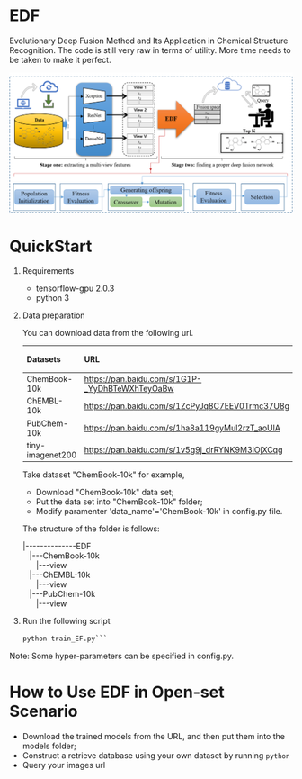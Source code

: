 # EDF
Evolutionary Deep Fusion Method and Its Application in Chemical Structure Recognition.
The code is still very raw in terms of utility. More time needs to be taken to make it perfect.

![The overall framework of EDF](images/model.png)


# QuickStart
1. Requirements
   - tensorflow-gpu  2.0.3
   - python 3
2. Data preparation
   
   You can download data from the following url.
   
   |Datasets  |URL |提取码 |
   |----|----|----|
   |ChemBook-10k     | https://pan.baidu.com/s/1G1P-_YyDhBTeWXhTeyOaBw  | 4fcj  |
   |ChEMBL-10k       | https://pan.baidu.com/s/1ZcPyJq8C7EEV0Trmc37U8g | 69n3 |
   |PubChem-10k      | https://pan.baidu.com/s/1ha8a119gyMul2rzT_aoUlA  | olhr |
   |tiny-imagenet200 | https://pan.baidu.com/s/1v5g9j_drRYNK9M3lOjXCqg  | tacd |
   
   Take dataset "ChemBook-10k" for example,
   
   - Download "ChemBook-10k" data set;
   - Put the data set into "ChemBook-10k" folder;
   - Modify paramenter 'data_name'='ChemBook-10k' in config.py file.
  
   The structure of the folder is follows:
  
     |--------------EDF<br/>
         &nbsp;&nbsp;&nbsp;|---ChemBook-10k<br/>
            &nbsp;&nbsp;&nbsp;&nbsp;&nbsp;&nbsp;|---view<br/>
         &nbsp;&nbsp;&nbsp;|---ChEMBL-10k<br/>
            &nbsp;&nbsp;&nbsp;&nbsp;&nbsp;&nbsp;|---view<br/>
         &nbsp;&nbsp;&nbsp;|---PubChem-10k<br/>
            &nbsp;&nbsp;&nbsp;&nbsp;&nbsp;&nbsp;|---view<br/>
   
  
3. Run the following script

    ```python
    python train_EF.py```

Note: Some hyper-parameters can be specified in config.py.


# How to Use EDF in Open-set Scenario
- Download the trained models from the URL, and then put them into the models folder;
- Construct a retrieve database using your own dataset by running ``` python ```
- Query your images url 



